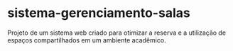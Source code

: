 # sistema-gerenciamento-salas
Projeto de um sistema web criado para otimizar a reserva e a utilização de espaços compartilhados em um ambiente acadêmico. 
